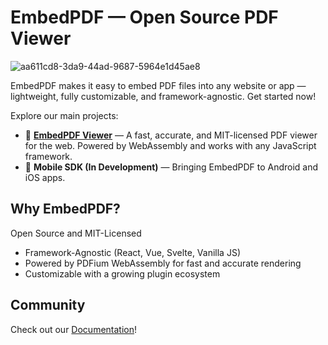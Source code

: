 # EmbedPDF — Open Source PDF Viewer
![aa611cd8-3da9-44ad-9687-5964e1d45ae8](https://github.com/user-attachments/assets/bf45dac8-00a6-485a-bcbd-5cb61eb2564a)


EmbedPDF makes it easy to embed PDF files into any website or app — lightweight, fully customizable, and framework-agnostic. Get started now!

Explore our main projects:

 - 📄 [**EmbedPDF Viewer**](https://github.com/embedpdf/embed-pdf-viewer) — A fast, accurate, and MIT-licensed PDF viewer for the web. Powered by WebAssembly and works with any JavaScript framework.
 - 📱 **Mobile SDK (In Development)** — Bringing EmbedPDF to Android and iOS apps.

## Why EmbedPDF?
Open Source and MIT-Licensed

- Framework-Agnostic (React, Vue, Svelte, Vanilla JS)
- Powered by PDFium WebAssembly for fast and accurate rendering
- Customizable with a growing plugin ecosystem

## Community
Check out our [Documentation](https://www.embedpdf.com/docs)!
